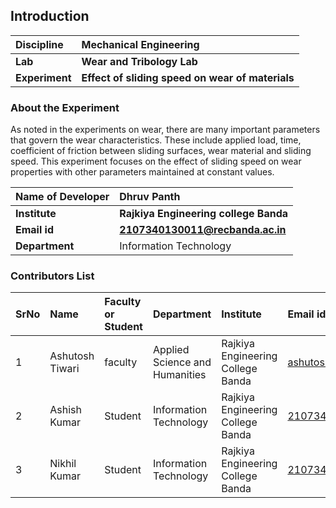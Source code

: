 ## Introduction


<b>Discipline | <b>Mechanical Engineering
:--|:--|
<b> Lab | <b> Wear and Tribology Lab
<b> Experiment|     <b> Effect of sliding speed on wear of materials

### About the Experiment 

As noted in the experiments on wear, there are many important parameters that govern the wear characteristics. These include applied load, time, coefficient of friction between sliding surfaces, wear material and sliding speed. This experiment focuses on the effect of sliding speed on wear properties with other parameters maintained at constant values. 

<b>Name of Developer | <b> Dhruv Panth 
:--|:--|
<b> Institute | <b>  Rajkiya Engineering college Banda
<b> Email id|     <b>  2107340130011@recbanda.ac.in
<b> Department |  Information Technology

### Contributors List

SrNo | Name | Faculty or Student | Department| Institute | Email id
:--|:--|:--|:--|:--|:--|
1 | Ashutosh Tiwari | faculty | Applied Science and Humanities | Rajkiya Engineering College Banda | ashutosh.tiwari@recbanda.ac.in
2 | Ashish Kumar | Student | Information Technology | Rajkiya Engineering College Banda | 2107340130011@recbanda.ac.in
3 | Nikhil Kumar | Student | Information Technology | Rajkiya Engineering College Banda | 2107340130041@recbanda.ac.in
